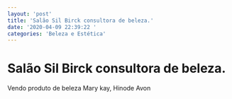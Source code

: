 ```yaml
---
layout: 'post'
title: 'Salão Sil Birck consultora de beleza.'
date: '2020-04-09 22:39:22 '
categories: 'Beleza e Estética'
---
```


# Salão Sil Birck consultora de beleza.

Vendo produto de beleza Mary kay, Hinode Avon
